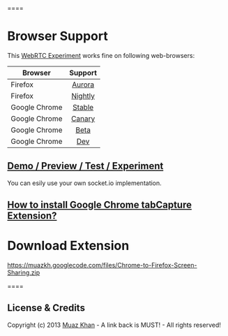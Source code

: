 ====
# Browser Support

This [WebRTC Experiment](https://googledrive.com/host/0B6GWd_dUUTT8YUJaMkZ2d0NzQmc/WebRTC-Screen-Viewer.html) works fine on following web-browsers:

| Browser        | Support           |
| ------------- |:-------------:|
| Firefox | [Aurora](http://www.mozilla.org/en-US/firefox/aurora/) |
| Firefox | [Nightly](http://nightly.mozilla.org/) |
| Google Chrome | [Stable](https://www.google.com/intl/en_uk/chrome/browser/) |
| Google Chrome | [Canary](https://www.google.com/intl/en/chrome/browser/canary.html) |
| Google Chrome | [Beta](https://www.google.com/intl/en/chrome/browser/beta.html) |
| Google Chrome | [Dev](https://www.google.com/intl/en/chrome/browser/index.html?extra=devchannel#eula) |


## [Demo / Preview / Test / Experiment](https://googledrive.com/host/0B6GWd_dUUTT8YUJaMkZ2d0NzQmc/WebRTC-Screen-Viewer.html)

You can esily use your own socket.io implementation.

## [How to install Google Chrome tabCapture Extension?](https://webrtc-experiment.appspot.com/screen-broadcast/how-to-install/)

# Download Extension

https://muazkh.googlecode.com/files/Chrome-to-Firefox-Screen-Sharing.zip

====
## License & Credits

Copyright (c) 2013 [Muaz Khan](https://plus.google.com/100325991024054712503) - A link back is MUST! - All rights reserved!
